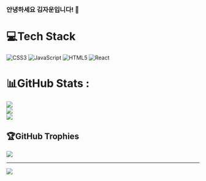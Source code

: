 ### 안녕하세요 김자운입니다! 👋

<!--
**jawoon816/jawoon816** is a ✨ _special_ ✨ repository because its `README.md` (this file) appears on your GitHub profile.

Here are some ideas to get you started:

- 🔭 I’m currently working on ...
- 🌱 I’m currently learning ...
- 👯 I’m looking to collaborate on ...
- 🤔 I’m looking for help with ...
- 💬 Ask me about ...
- 📫 How to reach me: ...
- 😄 Pronouns: ...
- ⚡ Fun fact: ...
-->

# 💻Tech Stack
![CSS3](https://img.shields.io/badge/css3-%231572B6.svg?style=for-the-badge&logo=css3&logoColor=white) ![JavaScript](https://img.shields.io/badge/javascript-%23323330.svg?style=for-the-badge&logo=javascript&logoColor=%23F7DF1E) ![HTML5](https://img.shields.io/badge/html5-%23E34F26.svg?style=for-the-badge&logo=html5&logoColor=white) ![React](https://img.shields.io/badge/react-%2320232a.svg?style=for-the-badge&logo=react&logoColor=%2361DAFB)
# 📊GitHub Stats :
![](https://github-readme-stats.vercel.app/api?username=jawoon816&theme=radical&hide_border=false&include_all_commits=false&count_private=false)<br/>
![](https://github-readme-streak-stats.herokuapp.com/?user=jawoon816&theme=radical&hide_border=false)<br/>
![](https://github-readme-stats.vercel.app/api/top-langs/?username=jawoon816&theme=radical&hide_border=false&include_all_commits=false&count_private=false&layout=compact)

## 🏆GitHub Trophies
![](https://github-profile-trophy.vercel.app/?username=jawoon816&theme=radical&no-frame=false&no-bg=false&margin-w=4)

---
[![](https://visitcount.itsvg.in/api?id=jawoon816&icon=0&color=0)](https://visitcount.itsvg.in)
